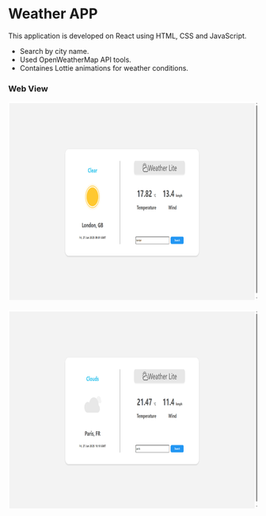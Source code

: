 # Weather APP

This application is developed on React using HTML, CSS and JavaScript.

- Search by city name.
- Used OpenWeatherMap API tools.
- Containes Lottie animations for weather conditions.

### Web View
<img src="src/assets/ss-1.png" alt="Screenshot" height="400">  <br> <br> <img src="src/assets/ss-2.png" alt="Screenshot" height="400">


